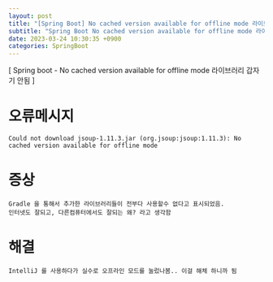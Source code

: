 ```yaml
---
layout: post
title: "[Spring Boot] No cached version available for offline mode 라이브러리 갑자기 안됨"
subtitle: "Spring Boot No cached version available for offline mode 라이브러리 갑자기 안됨"
date: 2023-03-24 10:30:35 +0900
categories: SpringBoot
---
```

[ Spring boot - No cached version available for offline mode 라이브러리 갑자기 안됨 ]

# 오류메시지
	
	Could not download jsoup-1.11.3.jar (org.jsoup:jsoup:1.11.3): No cached version available for offline mode

# 증상
	
	Gradle 을 통해서 추가한 라이브러리들이 전부다 사용할수 없다고 표시되었음.
	인터넷도 잘되고, 다른컴퓨터에서도 잘되는 왜? 라고 생각함

# 해결

	IntelliJ 를 사용하다가 실수로 오프라인 모드를 눌렀나봄.. 이걸 해체 하니까 됨
